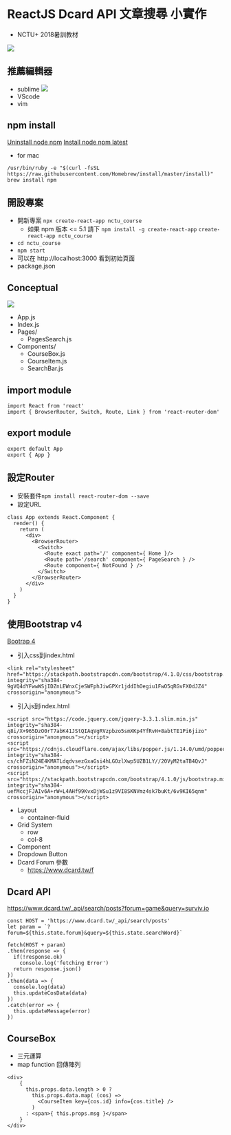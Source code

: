 # ReactJS Dcard API 文章搜尋 小實作

+ NCTU+ 2018暑訓教材

![](https://i.imgur.com/XVvye1S.png)

## 推薦編輯器
- sublime
![](https://i.imgur.com/W7agBw2.png)
- VScode
- vim

## npm install

[Uninstall node npm](https://askubuntu.com/questions/786015/how-to-remove-nodejs-from-ubuntu-16-04)
[Install node npm latest](https://tecadmin.net/install-latest-nodejs-npm-on-ubuntu/#)

- for mac

`/usr/bin/ruby -e "$(curl -fsSL https://raw.githubusercontent.com/Homebrew/install/master/install)"`
`brew install npm`

## 開設專案
- 開新專案 ```npx create-react-app nctu_course```
  - 如果 npm 版本 <= 5.1 請下 `npm install -g create-react-app` `create-react-app nctu_course`
- ```cd nctu_course```
- ```npm start```
- 可以在 http://localhost:3000 看到初始頁面
- package.json

## Conceptual

![](https://i.imgur.com/w0Ow7Dr.png)

- App.js
- Index.js
- Pages/
    - PagesSearch.js
- Components/
    - CourseBox.js
    - CourseItem.js
    - SearchBar.js


## import module
```jsx=
import React from 'react'
import { BrowserRouter, Switch, Route, Link } from 'react-router-dom'
```

## export module
```jsx=
export default App
export { App }
```

## 設定Router
- 安裝套件```npm install react-router-dom --save```
- 設定URL

```jsx=
class App extends React.Component {
  render() {
    return (
      <div>
        <BrowserRouter>
          <Switch>
            <Route exact path='/' component={ Home }/>
            <Route path='/search' component={ PageSearch } />
            <Route component={ NotFound } />
          </Switch>
        </BrowserRouter>
      </div>
    )
  }
}
```

## 使用Bootstrap v4

[Bootrap 4](https://getbootstrap.com/)

- 引入css到index.html <head>

```htmlmixed=
<link rel="stylesheet" href="https://stackpath.bootstrapcdn.com/bootstrap/4.1.0/css/bootstrap.min.css" integrity="sha384-9gVQ4dYFwwWSjIDZnLEWnxCjeSWFphJiwGPXr1jddIhOegiu1FwO5qRGvFXOdJZ4" crossorigin="anonymous">
```

- 引入js到index.html <body>

```htmlmixed=
<script src="https://code.jquery.com/jquery-3.3.1.slim.min.js" integrity="sha384-q8i/X+965DzO0rT7abK41JStQIAqVgRVzpbzo5smXKp4YfRvH+8abtTE1Pi6jizo" crossorigin="anonymous"></script>
<script src="https://cdnjs.cloudflare.com/ajax/libs/popper.js/1.14.0/umd/popper.min.js" integrity="sha384-cs/chFZiN24E4KMATLdqdvsezGxaGsi4hLGOzlXwp5UZB1LY//20VyM2taTB4QvJ" crossorigin="anonymous"></script>
<script src="https://stackpath.bootstrapcdn.com/bootstrap/4.1.0/js/bootstrap.min.js" integrity="sha384-uefMccjFJAIv6A+rW+L4AHf99KvxDjWSu1z9VI8SKNVmz4sk7buKt/6v9KI65qnm" crossorigin="anonymous"></script>
```

+ Layout
    + container-fluid
+ Grid System
    + row
    + col-8
+ Component
+ Dropdown Button
+ Dcard Forum 參數
    + https://www.dcard.tw/f


##  Dcard API

https://www.dcard.tw/_api/search/posts?forum=game&query=surviv.io

```javascript=
const HOST = 'https://www.dcard.tw/_api/search/posts'
let param = `?forum=${this.state.forum}&query=${this.state.searchWord}`
```

```jsx=
fetch(HOST + param)
.then(response => {
  if(!response.ok)
    console.log('fetching Error')
  return response.json()
})    
.then(data => {
  console.log(data)
  this.updateCosData(data)
})
.catch(error => {
  this.updateMessage(error)
})
```

## CourseBox

+ 三元運算
+ map function 回傳陣列

```jsx=
<div>
    {
      this.props.data.length > 0 ?
        this.props.data.map( (cos) => 
          <CourseItem key={cos.id} info={cos.title} />
        )
      : <span>{ this.props.msg }</span>
    }
</div>
```
